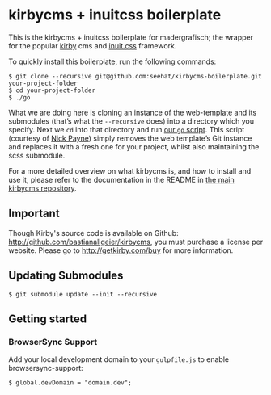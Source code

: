 # kirbycms + inuitcss boilerplate

This is the kirbycms + inuitcss boilerplate for madergrafisch; the wrapper for the popular
[kirby](http://getkirby.com/) cms and [inuit.css](https://github.com/csswizardry/inuit.css) framework.

To quickly install this boilerplate, run the following commands:

    $ git clone --recursive git@github.com:seehat/kirbycms-boilerplate.git your-project-folder
    $ cd your-project-folder
    $ ./go

What we are doing here is cloning an instance of the web-template and
its submodules (that’s what the `--recursive` does) into a directory which you
specify. Next we `cd` into that directory and run [our `go` script](https://github.com/seehat/kirbycms-boilerplate/blob/master/go).
This script (courtesy of [Nick Payne](http://twitter.com/makeusabrew)) simply
removes the web template’s Git instance and replaces it with a fresh one for
your project, whilst also maintaining the scss submodule.

For a more detailed overview on what kirbycms is, and how to install and use
it, please refer to the documentation in the README in
[the main kirbycms repository](https://github.com/bastianallgeier/kirbycms/).

## Important

Though Kirby's source code is available on Github: <http://github.com/bastianallgeier/kirbycms>, you must purchase a license per website. Please go to <http://getkirby.com/buy> for more information.

## Updating Submodules

    $ git submodule update --init --recursive

## Getting started

### BrowserSync Support

Add your local development domain to your `gulpfile.js` to enable browsersync-support:

    $ global.devDomain = "domain.dev";